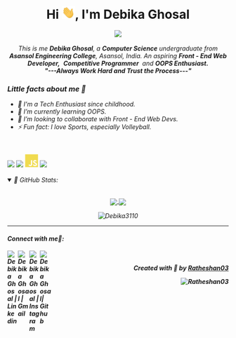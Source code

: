 <h1 align="center">Hi <img src="https://raw.githubusercontent.com/ABSphreak/ABSphreak/master/gifs/Hi.gif" width="30px">, I'm Debika Ghosal</h1>
<p align="center">
  <a href="https://github.com/Debika3110/readme-typing-svg"><img src="https://readme-typing-svg.herokuapp.com?lines=Computer+Science+Undergraduate;Front+End+Web+Developer;DS%20|%20AI%20|%20ML%20Enthusiast;Aspiring+Learner&center=true&width=500&height=50"></a>
</p>

<p align="center">
  <em>
    This is me <b>Debika Ghosal</b>, a <b>Computer Science</b> undergraduate from <b>Asansol Engineering College</b>, Asansol, India</a>.
    An aspiring <b>Front - End Web Developer,</b>&nbsp; <b>Competitive Programmer</b>&nbsp; and <b> OOPS Enthusiast.</b> 
  <br>
  <b><i>"---Always Work Hard and Trust the Process---"</i></b>
</p>

<h3>Little facts about me 🧑</h3>

- 🧞 I'm a Tech Enthusiast since childhood.
- 🔭 I’m currently learning OOPS.
- 👯 I’m looking to collaborate with Front - End Web Devs.
- ⚡ Fun fact: I love Sports, especially Volleyball.
<br>

   <br>
<code><a href="https://www.python.org/" target="_blank"><img height="30" src="https://www.vectorlogo.zone/logos/python/python-icon.svg"></a></code>
<code><a href="https://www.oracle.com/java/" target="_blank"><img height="30" src="https://www.vectorlogo.zone/logos/java/java-icon.svg"></a></code>
<code><a href="https://www.javascript.com/" target="_blank"><img height="30" src="https://raw.githubusercontent.com/devicons/devicon/master/icons/javascript/javascript-plain.svg"></a></code>
<code><a href="https://git-scm.com/" target="_blank"><img height="30" src="https://www.vectorlogo.zone/logos/git-scm/git-scm-icon.svg"></a></code>
</details>
<br>

<br>



<details open="">
<summary>
 📔 GitHub Stats:
</summary>
<br>
<p align="center">
  <a href="https://github.com/Debika3110">
    <img align="center"  height="175px" src="https://github-readme-stats.vercel.app/api?username=Debika3110&show_icons=true&hide_border=true&title_color=94b4a4&amp&icon_color=FFFFFF&amp&text_color=FFFFFF&amp&bg_color=000000&count_private=true&include_all_commits=true"/>
  </a>
  <a href="https://github.com/Debika3110">
    <img align="center" height="175px"  src="https://github-readme-stats.vercel.app/api/top-langs/?username=Debika3110&text_color=FFFFFF&bg_color=000000&title_color=94b4a4&langs_count=15&layout=compact&hide_border=true" />
  </a>
</p>
  <p align="center"><img align="center" src="https://github-readme-streak-stats.herokuapp.com/?user=Debika3110&text_color=FFFFFF&bg_color=000000&title_color=94b4a4&langs_count=15&layout=compact&hide_border=true" alt="Debika3110" /></p>
</details>

---

<h4> Connect with me🤝: <h4>
  </hr>
  <a href="https://www.linkedin.com/in/debika-ghosal-8320b2293/">
   <img align="left" alt=" Debika Ghosal | Linkedin" width="24px" src="https://www.vectorlogo.zone/logos/linkedin/linkedin-icon.svg" />
  </a>
  <a href="mailto:debikaghosal8@gmail.com">
    <img align="left" alt="Debika Ghosal | Gmail" width="26px" src="https://www.vectorlogo.zone/logos/gmail/gmail-icon.svg" />
  </a>
  <a href="https://www.instagram.com/debika_ghosal/">
    <img align="left" alt="Debika Ghosal | Instagram" width="24px" src="https://www.vectorlogo.zone/logos/instagram/instagram-icon.svg" />
  </a>
   <a href="https://github.com/debikaghosal8@gmail.com">
    <img align="left" alt="Debika Ghosal| Github" width="26px" src="https://www.vectorlogo.zone/logos/github/github-tile.svg" />
  </a>
  <br>
  
<p align="right" > Created with 🖤 by <a href="https://github.com/Ratheshan03">Ratheshan03</a></p>
<p align="right" > <img src="https://komarev.com/ghpvc/?username=Ratheshan03&label=Profile%20views&color=0e75b6&style=flat" alt="Ratheshan03" /> </p>
